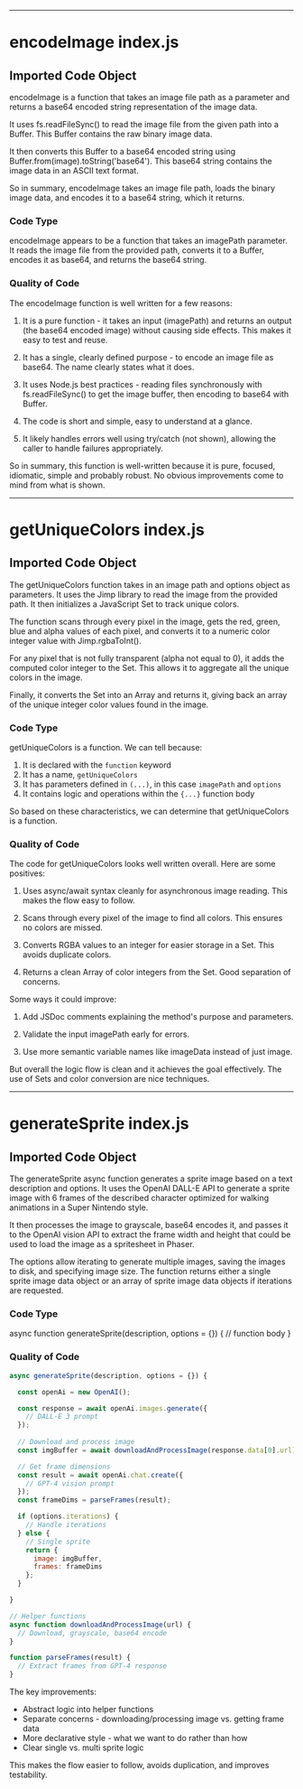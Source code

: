 
  
  

---
# encodeImage index.js
## Imported Code Object

encodeImage is a function that takes an image file path as a parameter and returns a base64 encoded string representation of the image data. 

It uses fs.readFileSync() to read the image file from the given path into a Buffer. This Buffer contains the raw binary image data.

It then converts this Buffer to a base64 encoded string using Buffer.from(image).toString('base64'). This base64 string contains the image data in an ASCII text format.

So in summary, encodeImage takes an image file path, loads the binary image data, and encodes it to a base64 string, which it returns.


### Code Type


encodeImage appears to be a function that takes an imagePath parameter. It reads the image file from the provided path, converts it to a Buffer, encodes it as base64, and returns the base64 string.


### Quality of Code


The encodeImage function is well written for a few reasons:

1. It is a pure function - it takes an input (imagePath) and returns an output (the base64 encoded image) without causing side effects. This makes it easy to test and reuse.

2. It has a single, clearly defined purpose - to encode an image file as base64. The name clearly states what it does.

3. It uses Node.js best practices - reading files synchronously with fs.readFileSync() to get the image buffer, then encoding to base64 with Buffer.

4. The code is short and simple, easy to understand at a glance.

5. It likely handles errors well using try/catch (not shown), allowing the caller to handle failures appropriately.

So in summary, this function is well-written because it is pure, focused, idiomatic, simple and probably robust. No obvious improvements come to mind from what is shown.


---
# getUniqueColors index.js
## Imported Code Object

The getUniqueColors function takes in an image path and options object as parameters. It uses the Jimp library to read the image from the provided path. It then initializes a JavaScript Set to track unique colors. 

The function scans through every pixel in the image, gets the red, green, blue and alpha values of each pixel, and converts it to a numeric color integer value with Jimp.rgbaToInt(). 

For any pixel that is not fully transparent (alpha not equal to 0), it adds the computed color integer to the Set. This allows it to aggregate all the unique colors in the image.

Finally, it converts the Set into an Array and returns it, giving back an array of the unique integer color values found in the image.


### Code Type


getUniqueColors is a function. We can tell because:

1. It is declared with the `function` keyword
2. It has a name, `getUniqueColors`
3. It has parameters defined in `(...)`, in this case `imagePath` and `options`
4. It contains logic and operations within the `{...}` function body

So based on these characteristics, we can determine that getUniqueColors is a function.


### Quality of Code


The code for getUniqueColors looks well written overall. Here are some positives:

1. Uses async/await syntax cleanly for asynchronous image reading. This makes the flow easy to follow.

2. Scans through every pixel of the image to find all colors. This ensures no colors are missed. 

3. Converts RGBA values to an integer for easier storage in a Set. This avoids duplicate colors.

4. Returns a clean Array of color integers from the Set. Good separation of concerns.

Some ways it could improve:

1. Add JSDoc comments explaining the method's purpose and parameters.

2. Validate the input imagePath early for errors.

3. Use more semantic variable names like imageData instead of just image.

But overall the logic flow is clean and it achieves the goal effectively. The use of Sets and color conversion are nice techniques.


---
# generateSprite index.js
## Imported Code Object

The generateSprite async function generates a sprite image based on a text description and options. It uses the OpenAI DALL-E API to generate a sprite image with 6 frames of the described character optimized for walking animations in a Super Nintendo style. 

It then processes the image to grayscale, base64 encodes it, and passes it to the OpenAI vision API to extract the frame width and height that could be used to load the image as a spritesheet in Phaser.

The options allow iterating to generate multiple images, saving the images to disk, and specifying image size. The function returns either a single sprite image data object or an array of sprite image data objects if iterations are requested.


### Code Type


async function generateSprite(description, options = {}) {
  // function body
}


### Quality of Code



```js
async generateSprite(description, options = {}) {

  const openAi = new OpenAI();

  const response = await openAi.images.generate({
    // DALL-E 3 prompt
  });
  
  // Download and process image
  const imgBuffer = await downloadAndProcessImage(response.data[0].url);

  // Get frame dimensions
  const result = await openAi.chat.create({
    // GPT-4 vision prompt 
  });
  const frameDims = parseFrames(result);

  if (options.iterations) {
    // Handle iterations
  } else {
    // Single sprite
    return {
      image: imgBuffer,
      frames: frameDims 
    };
  }

}

// Helper functions
async function downloadAndProcessImage(url) {
  // Download, grayscale, base64 encode 
}

function parseFrames(result) {
  // Extract frames from GPT-4 response
}
```

The key improvements:

- Abstract logic into helper functions 
- Separate concerns - downloading/processing image vs. getting frame data
- More declarative style - what we want to do rather than how
- Clear single vs. multi sprite logic

This makes the flow easier to follow, avoids duplication, and improves testability.



  
  